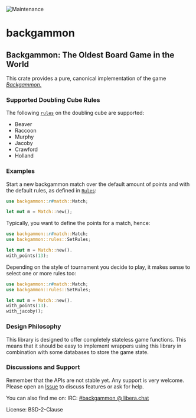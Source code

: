 ![Maintenance](https://img.shields.io/badge/maintenance-activly--developed-brightgreen.svg)

# backgammon

## Backgammon: The Oldest Board Game in the World
This crate provides a pure, canonical implementation of the game
[*Backgammon.*](https://en.wikipedia.org/wiki/Backgammon)

### Supported Doubling Cube Rules
The following [`rules`](`crate::rules::Rules`) on the doubling cube are supported:

* Beaver
* Raccoon
* Murphy
* Jacoby
* Crawford
* Holland

### Examples
Start a new backgammon match over the default amount of points and with the default rules, as
defined in [`Rules`](`crate::rules::Rules`):
```rust
use backgammon::r#match::Match;

let mut m = Match::new();

```
Typically, you want to define the points for a match, hence:
```rust
use backgammon::r#match::Match;
use backgammon::rules::SetRules;

let mut m = Match::new().
with_points(13);

```
Depending on the style of tournament you decide to play, it makes sense to select one or more
rules too:
```rust
use backgammon::r#match::Match;
use backgammon::rules::SetRules;

let mut m = Match::new().
with_points(13).
with_jacoby();

```
### Design Philosophy
This library is designed to offer completely stateless game functions. This means that it
should be easy to implement wrappers using this library in combination with some databases to
store the game state.

### Discussions and Support
Remember that the APIs are not stable yet. Any support is very welcome. Please open an
[Issue](https://github.com/carlostrub/backgammon/issues) to discuss features or ask for help.

You can also find me on:
IRC: [#backgammon @ libera.chat](ircs://irc.libera.chat/#backgammon)

License: BSD-2-Clause
